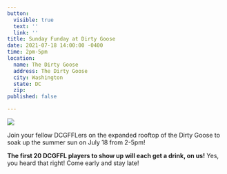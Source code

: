 ```yaml
---
button:
  visible: true
  text: ''
  link: ''
title: Sunday Funday at Dirty Goose
date: 2021-07-18 14:00:00 -0400
time: 2pm-5pm
location:
  name: The Dirty Goose
  address: The Dirty Goose
  city: Washington
  state: DC
  zip: 
published: false

---
```

![](https://mcusercontent.com/44f118b44c71d10ae3076bec3/images/fcea7ff8-67c8-ebc6-8b79-66f3de7d6a43.jpg)

Join your fellow DCGFFLers on the expanded rooftop of the Dirty Goose to soak up the summer sun on July 18 from 2-5pm!

**The first 20 DCGFFL players to show up will each get a drink, on us!** Yes, you heard that right! Come early and stay late!